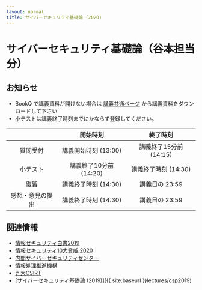 ```yaml
---
layout: normal
title: サイバーセキュリティ基礎論 (2020)
---
```


# サイバーセキュリティ基礎論（谷本担当分）

## お知らせ

- BookQ で講義資料が開けない場合は [講義共通ページ](http://www.cs.kyushu-u.ac.jp/lectures/csp/2019/) から講義資料をダウンロードして下さい
- 小テストは講義終了時刻までにかならず登録してください。

||開始時刻|終了時刻|
|:-:|:-:|:-:|
|質問受付|講義開始時刻 (13:00)|講義終了15分前 (14:15)|
|小テスト|講義終了10分前 (14:20)|講義終了時刻 (14:30)|
|復習|講義終了時刻 (14:30)|講義日の 23:59|
|感想・意見の提出|講義終了時刻 (14:30)|講義日の 23:59|

## 関連情報
- [情報セキュリティ白書2019](https://www.ipa.go.jp/security/publications/hakusyo/2019.html)
- [情報セキュリティ10大脅威 2020](https://www.ipa.go.jp/security/vuln/10threats2020.html)
- [内閣サイバーセキュリティセンター](https://www.nisc.go.jp/)
- [情報処理推進機構](https://www.ipa.go.jp/)
- [九大CSIRT](http://www.sec.kyushu-u.ac.jp/)
- [サイバーセキュリティ基礎論 (2019)]({{ site.baseurl }}lectures/csp2019)
